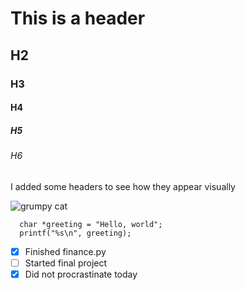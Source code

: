# This is a header
## H2
### H3
#### H4
##### H5
###### H6

I added some headers to see how they appear visually 

![grumpy cat](https://w7.pngwing.com/pngs/582/702/png-transparent-grumpy-cat-meme-humour-mouse-cat-animals-cat-like-mammal-carnivoran-thumbnail.png)

```
  char *greeting = "Hello, world";
  printf("%s\n", greeting);
```
- [x] Finished finance.py
- [ ] Started final project
- [x] Did not procrastinate today
